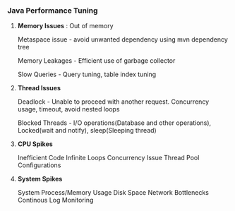 ### Java Performance Tuning

1. **Memory Issues** : Out of memory

    
    Metaspace issue - avoid unwanted dependency using mvn dependency tree

    Memory Leakages - Efficient use of garbage collector

    Slow Queries    - Query tuning, table index tuning


2. **Thread Issues**
    
    
    Deadlock - Unable to proceed with another request. Concurrency usage, timeout, avoid nested loops
    
    Blocked Threads - I/O operations(Database and other operations), Locked(wait and notify), sleep(Sleeping thread)
    

3. **CPU Spikes**


    Inefficient Code
    Infinite Loops
    Concurrency Issue
    Thread Pool Configurations


4. **System Spikes**

    
    System Process/Memory Usage
    Disk Space
    Network Bottlenecks
    Continous Log Monitoring
